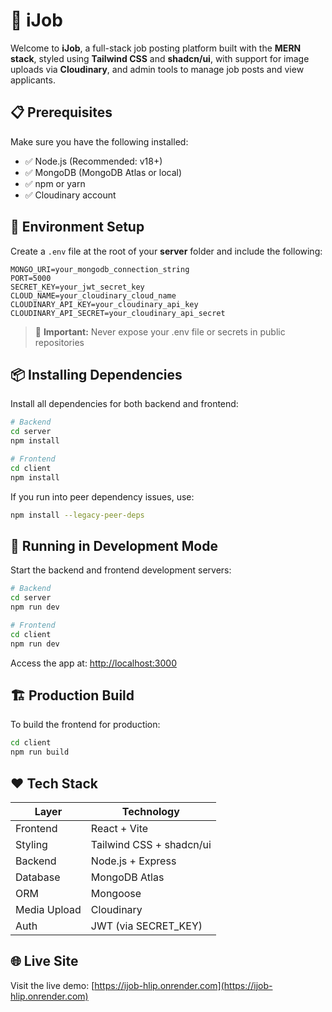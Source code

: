 # 💼 iJob 

Welcome to **iJob**, a full-stack job posting platform built with the **MERN stack**, styled using **Tailwind CSS** and **shadcn/ui**, with support for image uploads via **Cloudinary**, and admin tools to manage job posts and view applicants.

## 📋 Prerequisites

Make sure you have the following installed:
- ✅ Node.js (Recommended: v18+)
- ✅ MongoDB (MongoDB Atlas or local)
- ✅ npm or yarn
- ✅ Cloudinary account

## 🔧 Environment Setup

Create a `.env` file at the root of your **server** folder and include the following:

```env
MONGO_URI=your_mongodb_connection_string
PORT=5000
SECRET_KEY=your_jwt_secret_key
CLOUD_NAME=your_cloudinary_cloud_name
CLOUDINARY_API_KEY=your_cloudinary_api_key
CLOUDINARY_API_SECRET=your_cloudinary_api_secret
```

> 🔐 **Important:** Never expose your .env file or secrets in public repositories

## 📦 Installing Dependencies

Install all dependencies for both backend and frontend:

```bash
# Backend
cd server
npm install

# Frontend
cd client
npm install
```

If you run into peer dependency issues, use:

```bash
npm install --legacy-peer-deps
```

## 🧪 Running in Development Mode

Start the backend and frontend development servers:

```bash
# Backend
cd server
npm run dev

# Frontend
cd client
npm run dev
```

Access the app at: [http://localhost:3000](http://localhost:3000)

## 🏗️ Production Build

To build the frontend for production:

```bash
cd client
npm run build
```

## ❤️ Tech Stack

| Layer | Technology |
|-------|------------|
| Frontend | React + Vite |
| Styling | Tailwind CSS + shadcn/ui |
| Backend | Node.js + Express |
| Database | MongoDB Atlas |
| ORM | Mongoose |
| Media Upload | Cloudinary |
| Auth | JWT (via SECRET_KEY) |

## 🌐 Live Site

Visit the live demo: [https://ijob-hlip.onrender.com](https://ijob-hlip.onrender.com)

